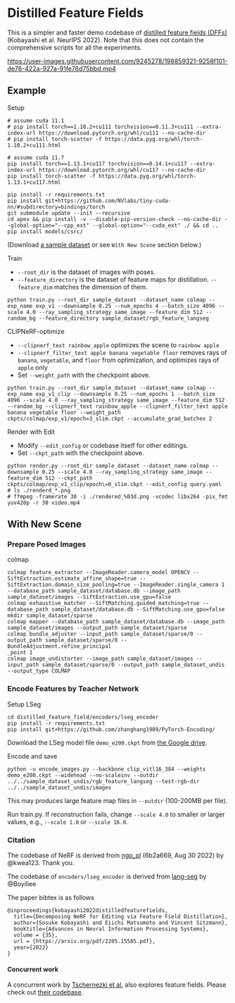 # Distilled Feature Fields

This is a simpler and faster demo codebase of [distilled feature fields (DFFs)](https://pfnet-research.github.io/distilled-feature-fields/) (Kobayashi et al. NeurIPS 2022).
Note that this does not contain the comprehensive scripts for all the experiments.

https://user-images.githubusercontent.com/9245278/198859321-9258f101-de76-422a-927a-91fe76d75bbd.mp4

## Example

Setup
```
# assume cuda 11.1
# pip install torch==1.10.2+cu111 torchvision==0.11.3+cu111 --extra-index-url https://download.pytorch.org/whl/cu111 --no-cache-dir
# pip install torch-scatter -f https://data.pyg.org/whl/torch-1.10.2+cu111.html

# assume cuda 11.7
pip install torch==1.13.1+cu117 torchvision==0.14.1+cu117 --extra-index-url https://download.pytorch.org/whl/cu117 --no-cache-dir
pip install torch-scatter -f https://data.pyg.org/whl/torch-1.13.1+cu117.html

pip install -r requirements.txt
pip install git+https://github.com/NVlabs/tiny-cuda-nn/#subdirectory=bindings/torch
git submodule update --init --recursive
cd apex && pip install -v --disable-pip-version-check --no-cache-dir --global-option="--cpp_ext" --global-option="--cuda_ext" ./ && cd ..
pip install models/csrc/
```

(Download [a sample dataset](https://github.com/pfnet-research/distilled-feature-fields/releases/download/tmp/sample_dataset.zip) or see `With New Scene` section below.)

Train
- `--root_dir` is the dataset of images with poses.
- `--feature_directory` is the dataset of feature maps for distillation. `--feature_dim` matches the dimension of them.
```
python train.py --root_dir sample_dataset --dataset_name colmap --exp_name exp_v1 --downsample 0.25 --num_epochs 4 --batch_size 4096 --scale 4.0 --ray_sampling_strategy same_image --feature_dim 512 --random_bg --feature_directory sample_dataset/rgb_feature_langseg
```

CLIPNeRF-optimize
- `--clipnerf_text rainbow_apple` optimizes the scene to `rainbow apple`
- `--clipnerf_filter_text apple banana vegetable floor` removes rays of `banana`, `vegetable`, and `floor` from optimization, and optimizes rays of `apple` only
- Set `--weight_path` with the checkpoint above.
```
python train.py --root_dir sample_dataset --dataset_name colmap --exp_name exp_v1_clip --downsample 0.25 --num_epochs 1 --batch_size 4096 --scale 4.0 --ray_sampling_strategy same_image --feature_dim 512 --random_bg --clipnerf_text rainbow_apple --clipnerf_filter_text apple banana vegetable floor --weight_path ckpts/colmap/exp_v1/epoch=3_slim.ckpt --accumulate_grad_batches 2
```

Render with Edit
- Modify `--edit_config` or codebase itself for other editings.
- Set `--ckpt_path` with the checkpoint above.
```
python render.py --root_dir sample_dataset --dataset_name colmap --downsample 0.25 --scale 4.0 --ray_sampling_strategy same_image --feature_dim 512 --ckpt_path ckpts/colmap/exp_v1_clip/epoch\=0_slim.ckpt --edit_config query.yaml
# ls ./renderd_*.png
# ffmpeg -framerate 30 -i ./rendered_%03d.png -vcodec libx264 -pix_fmt yuv420p -r 30 video.mp4
```


## With New Scene

### Prepare Posed Images

colmap
```
colmap feature_extractor --ImageReader.camera_model OPENCV --SiftExtraction.estimate_affine_shape=true --SiftExtraction.domain_size_pooling=true --ImageReader.single_camera 1 --database_path sample_dataset/database.db --image_path sample_dataset/images --SiftExtraction.use_gpu=false
colmap exhaustive_matcher --SiftMatching.guided_matching=true --database_path sample_dataset/database.db --SiftMatching.use_gpu=false
mkdir sample_dataset/sparse
colmap mapper --database_path sample_dataset/database.db --image_path sample_dataset/images --output_path sample_dataset/sparse
colmap bundle_adjuster --input_path sample_dataset/sparse/0 --output_path sample_dataset/sparse/0 --BundleAdjustment.refine_principal
_point 1
colmap image_undistorter --image_path sample_dataset/images --input_path sample_dataset/sparse/0 --output_path sample_dataset_undis
--output_type COLMAP
```


### Encode Features by Teacher Network

Setup LSeg
```
cd distilled_feature_field/encoders/lseg_encoder
pip install -r requirements.txt
pip install git+https://github.com/zhanghang1989/PyTorch-Encoding/
```

Download the LSeg model file `demo_e200.ckpt` from [the Google drive](https://drive.google.com/file/d/1ayk6NXURI_vIPlym16f_RG3ffxBWHxvb/view?usp=sharing).

Encode and save
```
python -u encode_images.py --backbone clip_vitl16_384 --weights demo_e200.ckpt --widehead --no-scaleinv --outdir ../../sample_dataset_undis/rgb_feature_langseg --test-rgb-dir ../../sample_dataset_undis/images
```
This may produces large feature map files in `--outdir` (100-200MB per file).

Run train.py. If reconstruction fails, change `--scale 4.0` to smaller or larger values, e.g., `--scale 1.0` or `--scale 16.0`.



### Citation

The codebase of NeRF is derived from [ngp_pl](https://github.com/kwea123/ngp_pl/commit/6b2a66928d032967551ab98d5cd84c7ef1b83c3d) (6b2a669, Aug 30 2022) by @kwea123. Thank you.

The codebase of `encoders/lseg_encoder` is derived from [lang-seg](https://github.com/isl-org/lang-seg) by @Boyiliee

The paper bibtex is as follows
```
@inproceedings{kobayashi2022distilledfeaturefields,
  title={Decomposing NeRF for Editing via Feature Field Distillation},
  author={Sosuke Kobayashi and Eiichi Matsumoto and Vincent Sitzmann},
  booktitle={Advances in Neural Information Processing Systems},
  volume = {35},
  url = {https://arxiv.org/pdf/2205.15585.pdf},
  year={2022}
}
```

#### Concurrent work

A concurrent work by [Tschernezki et al.](https://www.robots.ox.ac.uk/~vgg/publications/2022/Tschernezki22/tschernezki22.pdf) also explores feature fields. Please check out [their codebase](https://github.com/dichotomies/N3F).

